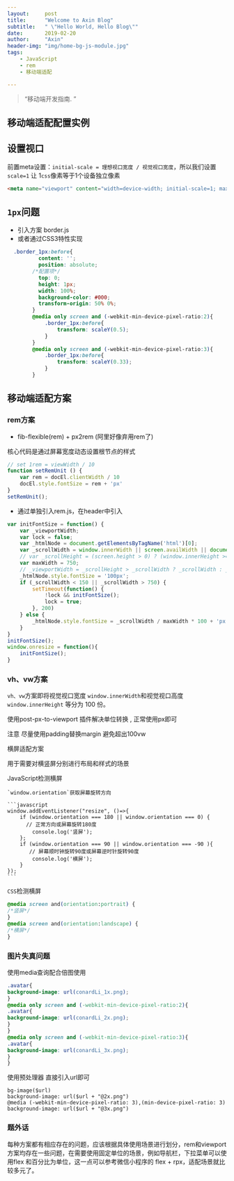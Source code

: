 ```yaml
---
layout:     post
title:      "Welcome to Axin Blog"
subtitle:   " \"Hello World, Hello Blog\""
date:       2019-02-20
author:     "Axin"
header-img: "img/home-bg-js-module.jpg"
tags:
    - JavaScript
	- rem
	- 移动端适配

---
```


> “移动端开发指南. ”

## 移动端适配配置实例

## 设置视口

前置meta设置：`initial-scale = 理想视口宽度 / 视觉视口宽度`，所以我们设置`scale=1` 让 1`css`像素等于1个设备独立像素

```html
<meta name="viewport" content="width=device-width; initial-scale=1; maximum-scale=1; minimum-scale=1; user-scalable=no;">
```

## `1px`问题

- 引入方案 border.js
- 或者通过CSS3特性实现

```scss
  .border_1px:before{
          content: '';
          position: absolute;
      	/*配置项*/
          top: 0;
          height: 1px;
          width: 100%;
          background-color: #000;
          transform-origin: 50% 0%;
        }
        @media only screen and (-webkit-min-device-pixel-ratio:2){
            .border_1px:before{
                transform: scaleY(0.5);
            }
        }
        @media only screen and (-webkit-min-device-pixel-ratio:3){
            .border_1px:before{
                transform: scaleY(0.33);
            }
        }
```

## 移动端适配方案

### rem方案

- fib-flexible(rem) + px2rem (阿里好像弃用rem了)

核心代码是通过屏幕宽度动态设置根节点的样式

```js
// set 1rem = viewWidth / 10
function setRemUnit () {
    var rem = docEl.clientWidth / 10
    docEl.style.fontSize = rem + 'px'
}
setRemUnit();
```

- 通过单独引入rem.js，在header中引入

```js
var initFontSize = function() {
    var _viewportWidth;
    var lock = false;
    var _htmlNode = document.getElementsByTagName('html')[0];
    var _scrollWidth = window.innerWidth || screen.availWidth || document.documentElement.scrollWidth;
    // var _scrollHeight = (screen.height > 0) ? (window.innerHeight >= screen.height || window.innerHeight == 0) ? screen.height : window.innerHeight : window.innerHeight
    var maxWidth = 750;
    // _viewportWidth = _scrollHeight > _scrollWidth ? _scrollWidth : _scrollHeight;
    _htmlNode.style.fontSize = '100px';
    if (_scrollWidth < 150 || _scrollWidth > 750) {
        setTimeout(function() {
            !lock && initFontSize();
            lock = true;
        }, 200)
    } else {
        _htmlNode.style.fontSize = _scrollWidth / maxWidth * 100 + 'px';
    }
}
initFontSize();
window.onresize = function(){
    initFontSize();
}
```

### vh、vw方案

`vh、vw`方案即将视觉视口宽度 `window.innerWidth`和视觉视口高度 `window.innerHeight` 等分为 100 份。

使用post-px-to-viewport 插件解决单位转换 , 正常使用px即可

注意 尽量使用padding替换margin 避免超出100vw

横屏适配方案

用于需要对横竖屏分别进行布局和样式的场景

JavaScript检测横屏

```
`window.orientation`获取屏幕旋转方向

​```javascript
window.addEventListener("resize", ()=>{
    if (window.orientation === 180 || window.orientation === 0) { 
      // 正常方向或屏幕旋转180度
        console.log('竖屏');
    };
    if (window.orientation === 90 || window.orientation === -90 ){ 
       // 屏幕顺时钟旋转90度或屏幕逆时针旋转90度
        console.log('横屏');
    }  
}); 
​```
```

`CSS`检测横屏

```css
@media screen and(orientation:portrait) {
/*竖屏*/
}
@media screen and(orientation:landscape) {
/*横屏*/
}
```

### 图片失真问题

使用media查询配合倍图使用

```CSS
.avatar{
background-image: url(conardLi_1x.png);
}
@media only screen and (-webkit-min-device-pixel-ratio:2){
.avatar{
background-image: url(conardLi_2x.png);
}
}
@media only screen and (-webkit-min-device-pixel-ratio:3){
.avatar{
background-image: url(conardLi_3x.png);
}
}
```

使用预处理器 直接引入url即可

```stylus
bg-image($url)
background-image: url($url + "@2x.png")
@media (-webkit-min-device-pixel-ratio: 3),(min-device-pixel-ratio: 3)
background-image: url($url + "@3x.png")
```

### 题外话

每种方案都有相应存在的问题，应该根据具体使用场景进行划分，rem和viewport方案均存在一些问题，在需要使用固定单位的场景，例如导航栏，下拉菜单可以使用flex 和百分比为单位，这一点可以参考微信小程序的 flex + rpx，适配场景就比较多元了。